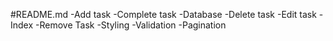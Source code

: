 #README.md
-Add task
-Complete task
-Database
-Delete task
-Edit task
-Index
-Remove Task
-Styling
-Validation
-Pagination
